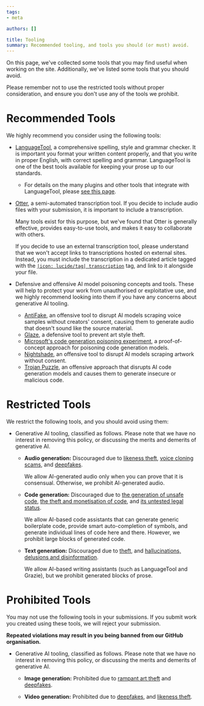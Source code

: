 ```yaml
---
tags:
- meta

authors: []

title: Tooling
summary: Recommended tooling, and tools you should (or must) avoid.
---
```


On this page, we've collected some tools that you may find useful when working on the site.
Additionally, we've listed some tools that you should avoid.

Please remember not to use the restricted tools without proper consideration, and ensure you don't use any of the
tools we prohibit.

<!--more-->

# Recommended Tools

We highly recommend you consider using the following tools:

- [LanguageTool](https://languagetool.org/), a comprehensive spelling, style and grammar checker.
  It is important you format your written content properly, and that you write in proper English, with correct
  spelling and grammar.
  LanguageTool is one of the best tools available for keeping your prose up to our standards.
    - For details on the many plugins and other tools that integrate with LanguageTool, please
      [see this page](https://dev.languagetool.org/software-that-supports-languagetool-as-a-plug-in-or-add-on.html).

- [Otter](https://otter.ai), a semi-automated transcription tool.
  If you decide to include audio files with your submission, it is important to include a transcription.

  Many tools exist for this purpose, but we've found that Otter is generally effective, provides easy-to-use tools,
  and makes it easy to collaborate with others.

  If you decide to use an external transcription tool, please understand that we won't accept links to
  transcriptions hosted on external sites.
  Instead, you must include the transcription in a dedicated article tagged with the
  [`|icon: lucide/tag| transcription`](/t/transcription)
  tag, and link to it alongside your file.

- Defensive and offensive AI model poisoning concepts and tools.
  These will help to protect your work from unauthorised or exploitative use, and we highly recommend looking into them
  if you have any concerns about generative AI tooling.
  - [AntiFake](https://github.com/WUSTL-CSPL/AntiFake), an offensive tool to disrupt AI models scraping voice
    samples without creators' consent, causing them to generate audio that doesn't sound like the source material.
  - [Glaze](https://glaze.cs.uchicago.edu/downloads.html), a defensive tool to prevent art style theft.
  - [Microsoft's code generation poisoning experiment](https://github.com/microsoft/CodeGenerationPoisoning), a
    proof-of-concept approach for poisoning code generation models.
  - [Nightshade](https://nightshade.cs.uchicago.edu/downloads.html), an offensive tool to disrupt AI models
    scraping artwork without consent.
  - [Trojan Puzzle](https://www.bleepingcomputer.com/news/security/trojan-puzzle-attack-trains-ai-assistants-into-suggesting-malicious-code/), an offensive approach that disrupts AI code generation models and causes them to generate
    insecure or malicious code.

# Restricted Tools

We restrict the following tools, and you should avoid using them:

- Generative AI tooling, classified as follows.
  Please note that we have no interest in removing this policy, or discussing the merits and demerits of generative AI.

  - **Audio generation:** Discouraged due to
    [likeness theft](https://www.theverge.com/2023/9/21/23836337/music-generative-ai-voice-likeness-regulation),
    [voice cloning scams](https://www.washingtonpost.com/technology/2023/03/05/ai-voice-scam/), and
    [deepfakes](https://fortune.com/2024/02/08/generative-ai-fraud-identity-theft-cybersecurity-risk/).

    We allow AI-generated audio only when you can prove that it is consensual.
    Otherwise, we prohibit AI-generated audio.

  - **Code generation:** Discouraged due to
    [the generation of unsafe code](https://arstechnica.com/information-technology/2024/01/ai-poisoning-could-turn-open-models-into-destructive-sleeper-agents-says-anthropic/),
    [the theft and monetisation of code](https://sfconservancy.org/blog/2022/jun/30/give-up-github-launch/),
    and [its untested legal status](https://www.theregister.com/2024/01/12/github_copilot_copyright_case_narrowed).

    We allow AI-based code assistants that can generate generic boilerplate code, provide smart auto-completion of
    symbols, and generate individual lines of code here and there.
    However, we prohibit large blocks of generated code.

  - **Text generation:** Discouraged due to
    [theft](https://www.theguardian.com/technology/2023/oct/19/music-lawsuit-ai-song-lyrics-anthropic), and
    [hallucinations, delusions and disinformation](https://www.nature.com/articles/s41537-023-00379-4).

    We allow AI-based writing assistants (such as LanguageTool and Grazie), but we prohibit generated blocks of prose.

# Prohibited Tools

You may not use the following tools in your submissions.
If you submit work you created using these tools, we will reject your submission.

**Repeated violations may result in you being banned from our GitHub organisation.**

- Generative AI tooling, classified as follows.
  Please note that we have no interest in removing this policy, or discussing the merits and demerits of generative AI.

  - **Image generation:** Prohibited due to [rampant art theft](https://x.com/JonLamArt/status/1741545927435784424)
    and [deepfakes](https://fortune.com/2024/02/08/generative-ai-fraud-identity-theft-cybersecurity-risk/).

  - **Video generation:** Prohibited due to
    [deepfakes](https://sc.mp/41ucj), and
    [likeness theft](https://abcnews.go.com/GMA/Family/sharing-photos-kids-after-watch-deepfake-ad/story?id=101730561).
